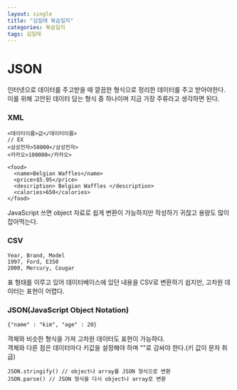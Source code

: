 ```yaml
---
layout: single
title: "김일태 복습일지"
categories: 복습일지
tags: 김일태
---
```


# JSON

인터넷으로 데이터를 주고받을 때 깔끔한 형식으로 정리한 데이터를 주고 받아야한다.<br/>
이를 위해 고안된 데이터 담는 형식 중 하나이며 지금 가장 주류라고 생각하면 된다.


### XML
```
<데이터이름>값</데이터이름>
// EX
<삼성전자>50000</삼성전자>
<카카오>100000</카카오>
```
```
<food>
  <name>Belgian Waffles</name>
  <price>$5.95</price>
  <description> Belgian Waffles </description>
  <calories>650</calories>
</food>
```
JavaScript 쓰면 object 자료로 쉽게 변환이 가능하지만 작성하기 귀찮고 용량도 많이 잡아먹는다.

### CSV
```
Year, Brand, Model
1997, Ford, E350
2000, Mercury, Cougar
```
표 형태를 이루고 있어 데이터베이스에 있던 내용을 CSV로 변환하기 쉽지만, 고차원 데이터는 표현이 어렵다.

### JSON(JavaScript Object Notation)
```
{"name" : "kim", "age" : 20}
```
객체와 비슷한 형식을 가져 고차원 데이터도 표현이 가능하다.<br/>
객체와 다른 점은 데이터마다 키값을 설정해야 하며 ""로 감싸야 한다.(키 값이 문자 취급)
```
JSON.stringify() // object나 array를 JSON 형식으로 변환
JSON.parse() // JSON 형식을 다시 object나 array로 변환
```
